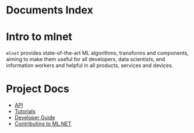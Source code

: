 Documents Index
===============

Intro to mlnet
===============

`mlnet` provides state-of-the-art ML algorithms, transforms and components, aiming to make them useful for all developers, data scientists, and information workers and helpful in all products, services and devices.

Project Docs
============

- [API](https://docs.microsoft.com/en-us/mlnet/overview)
- [Tutorials](https://docs.microsoft.com/en-us/mlnet/tutorials)
- [Developer Guide](developers/developer-guide.md)
- [Contributing to ML.NET](CONTRIBUTING.md)
